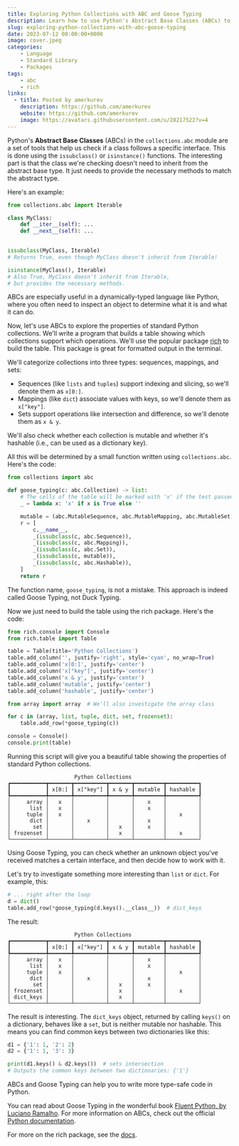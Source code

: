 ```yaml
---
title: Exploring Python Collections with ABC and Goose Typing
description: Learn how to use Python's Abstract Base Classes (ABCs) to analyze and categorize standard Python collections based on their properties.
slug: exploring-python-collections-with-abc-goose-typing
date: 2023-07-12 00:00:00+0000
image: cover.jpeg
categories:
    - Language
    - Standard Library
    - Packages
tags:
    - abc
    - rich
links:
  - title: Posted by amerkurev
    description: https://github.com/amerkurev
    website: https://github.com/amerkurev
    image: https://avatars.githubusercontent.com/u/28217522?v=4
---
```


Python's **Abstract Base Classes** (ABCs) in the `collections.abc` module are a set of tools that help us check if a class follows a specific interface.
This is done using the `issubclass()` or `isinstance()` functions.
The interesting part is that the class we're checking doesn't need to inherit from the abstract base type.
It just needs to provide the necessary methods to match the abstract type.

Here's an example:
```python
from collections.abc import Iterable

class MyClass:
    def __iter__(self): ...
    def __next__(self): ...

    
issubclass(MyClass, Iterable)
# Returns True, even though MyClass doesn't inherit from Iterable!

isinstance(MyClass(), Iterable)
# Also True, MyClass doesn't inherit from Iterable, 
# but provides the necessary methods.
```

ABCs are especially useful in a dynamically-typed language like Python, where you often need to inspect an object to determine what it is and what it can do.

Now, let's use ABCs to explore the properties of standard Python collections.
We'll write a program that builds a table showing which collections support which operations.
We'll use the popular package [rich](https://github.com/Textualize/rich) to build the table.
This package is great for formatted output in the terminal.

We'll categorize collections into three types: sequences, mappings, and sets:
- Sequences (like `lists` and `tuples`) support indexing and slicing, so we'll denote them as `x[0:]`.
- Mappings (like `dict`) associate values with keys, so we'll denote them as `x["key"]`.
- Sets support operations like intersection and difference, so we'll denote them as `x & y`.

We'll also check whether each collection is mutable and whether it's hashable (i.e., can be used as a dictionary key).

All this will be determined by a small function written using `collections.abc`.
Here's the code:
```python
from collections import abc

def goose_typing(c: abc.Collection) -> list:
    # The cells of the table will be marked with 'x' if the test passed
    _ = lambda x: 'x' if x is True else ''

    mutable = (abc.MutableSequence, abc.MutableMapping, abc.MutableSet)
    r = [
        c.__name__,
        _(issubclass(c, abc.Sequence)),
        _(issubclass(c, abc.Mapping)),
        _(issubclass(c, abc.Set)),
        _(issubclass(c, mutable)),
        _(issubclass(c, abc.Hashable)),
    ]
    return r
```

The function name, `goose_typing`, is not a mistake.
This approach is indeed called Goose Typing, not Duck Typing.

Now we just need to build the table using the rich package.
Here's the code:
```python
from rich.console import Console
from rich.table import Table

table = Table(title='Python Collections')
table.add_column('', justify='right', style='cyan', no_wrap=True)
table.add_column('x[0:]', justify='center')
table.add_column('x["key"]', justify='center')
table.add_column('x & y', justify='center')
table.add_column('mutable', justify='center')
table.add_column('hashable', justify='center')

from array import array  # We'll also investigate the array class

for c in (array, list, tuple, dict, set, frozenset):
    table.add_row(*goose_typing(c))

console = Console()
console.print(table)
```

Running this script will give you a beautiful table showing the properties of standard Python collections.
```console
                     Python Collections
┏━━━━━━━━━━━┳━━━━━━━┳━━━━━━━━━━┳━━━━━━━┳━━━━━━━━━┳━━━━━━━━━━┓
┃           ┃ x[0:] ┃ x["key"] ┃ x & y ┃ mutable ┃ hashable ┃
┡━━━━━━━━━━━╇━━━━━━━╇━━━━━━━━━━╇━━━━━━━╇━━━━━━━━━╇━━━━━━━━━━┩
│     array │   x   │          │       │    x    │          │
│      list │   x   │          │       │    x    │          │
│     tuple │   x   │          │       │         │    x     │
│      dict │       │    x     │       │    x    │          │
│       set │       │          │   x   │    x    │          │
│ frozenset │       │          │   x   │         │    x     │
└───────────┴───────┴──────────┴───────┴─────────┴──────────┘
```

Using Goose Typing, you can check whether an unknown object you've received matches a certain interface, and then decide how to work with it.

Let's try to investigate something more interesting than `list` or `dict`. For example, this:
```python
# ... right after the loop
d = dict()
table.add_row(*goose_typing(d.keys().__class__))  # dict_keys
```

The result:
```console
                     Python Collections
┏━━━━━━━━━━━┳━━━━━━━┳━━━━━━━━━━┳━━━━━━━┳━━━━━━━━━┳━━━━━━━━━━┓
┃           ┃ x[0:] ┃ x["key"] ┃ x & y ┃ mutable ┃ hashable ┃
┡━━━━━━━━━━━╇━━━━━━━╇━━━━━━━━━━╇━━━━━━━╇━━━━━━━━━╇━━━━━━━━━━┩
│     array │   x   │          │       │    x    │          │
│      list │   x   │          │       │    x    │          │
│     tuple │   x   │          │       │         │    x     │
│      dict │       │    x     │       │    x    │          │
│       set │       │          │   x   │    x    │          │
│ frozenset │       │          │   x   │         │    x     │
│ dict_keys │       │          │   x   │         │          │
└───────────┴───────┴──────────┴───────┴─────────┴──────────┘
```

The result is interesting. The `dict_keys` object, returned by calling `keys()` on a dictionary, behaves like a `set`, but is neither mutable nor hashable.
This means you can find common keys between two dictionaries like this:

```python
d1 = {'1': 1, '2': 2}
d2 = {'1': 1, '3': 3}

print(d1.keys() & d2.keys())  # sets intersection
# Outputs the common keys between two dictionaries: {'1'}
```

ABCs and Goose Typing can help you to write more type-safe code in Python.

You can read about Goose Typing in the wonderful book [Fluent Python, by Luciano Ramalho](https://www.oreilly.com/library/view/fluent-python-2nd/9781492056348/ch13.html).
For more information on ABCs, check out the official [Python documentation](https://docs.python.org/3/library/collections.abc.html).

For more on the rich package, see the [docs](https://rich.readthedocs.io/en/latest/index.html).
